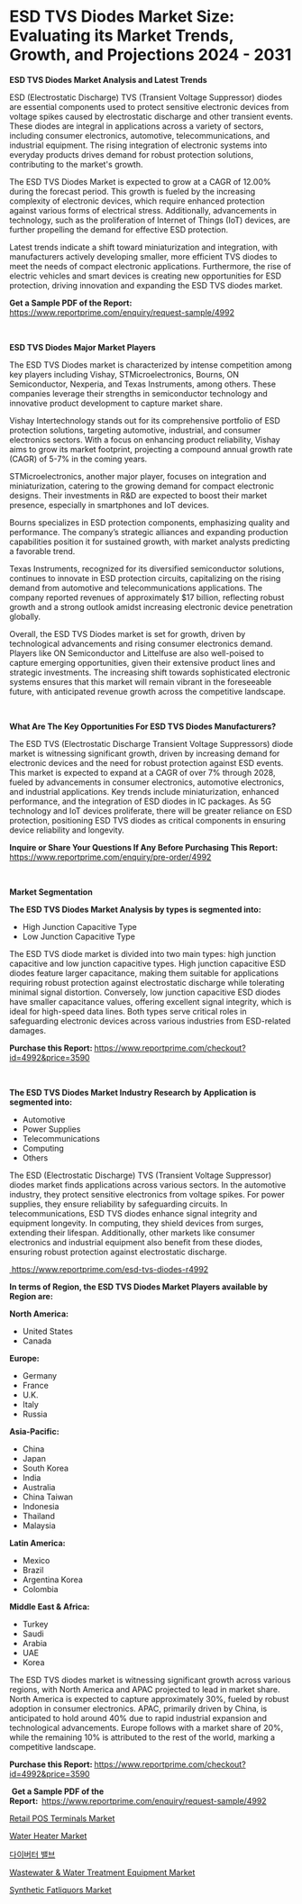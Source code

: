 <p><h1>ESD TVS Diodes Market Size: Evaluating its Market Trends, Growth, and Projections 2024 - 2031</h1></p><p><strong>ESD TVS Diodes Market Analysis and Latest Trends</strong></p>
<p><p>ESD (Electrostatic Discharge) TVS (Transient Voltage Suppressor) diodes are essential components used to protect sensitive electronic devices from voltage spikes caused by electrostatic discharge and other transient events. These diodes are integral in applications across a variety of sectors, including consumer electronics, automotive, telecommunications, and industrial equipment. The rising integration of electronic systems into everyday products drives demand for robust protection solutions, contributing to the market's growth.</p><p>The ESD TVS Diodes Market is expected to grow at a CAGR of 12.00% during the forecast period. This growth is fueled by the increasing complexity of electronic devices, which require enhanced protection against various forms of electrical stress. Additionally, advancements in technology, such as the proliferation of Internet of Things (IoT) devices, are further propelling the demand for effective ESD protection.</p><p>Latest trends indicate a shift toward miniaturization and integration, with manufacturers actively developing smaller, more efficient TVS diodes to meet the needs of compact electronic applications. Furthermore, the rise of electric vehicles and smart devices is creating new opportunities for ESD protection, driving innovation and expanding the ESD TVS diodes market.</p></p>
<p><strong>Get a Sample PDF of the Report:&nbsp;</strong> <a href="https://www.reportprime.com/enquiry/request-sample/4992">https://www.reportprime.com/enquiry/request-sample/4992</a></p>
<p>&nbsp;</p>
<p><strong>ESD TVS Diodes Major Market Players</strong></p>
<p><p>The ESD TVS Diodes market is characterized by intense competition among key players including Vishay, STMicroelectronics, Bourns, ON Semiconductor, Nexperia, and Texas Instruments, among others. These companies leverage their strengths in semiconductor technology and innovative product development to capture market share.</p><p>Vishay Intertechnology stands out for its comprehensive portfolio of ESD protection solutions, targeting automotive, industrial, and consumer electronics sectors. With a focus on enhancing product reliability, Vishay aims to grow its market footprint, projecting a compound annual growth rate (CAGR) of 5-7% in the coming years.</p><p>STMicroelectronics, another major player, focuses on integration and miniaturization, catering to the growing demand for compact electronic designs. Their investments in R&D are expected to boost their market presence, especially in smartphones and IoT devices.</p><p>Bourns specializes in ESD protection components, emphasizing quality and performance. The company’s strategic alliances and expanding production capabilities position it for sustained growth, with market analysts predicting a favorable trend.</p><p>Texas Instruments, recognized for its diversified semiconductor solutions, continues to innovate in ESD protection circuits, capitalizing on the rising demand from automotive and telecommunications applications. The company reported revenues of approximately $17 billion, reflecting robust growth and a strong outlook amidst increasing electronic device penetration globally.</p><p>Overall, the ESD TVS Diodes market is set for growth, driven by technological advancements and rising consumer electronics demand. Players like ON Semiconductor and Littelfuse are also well-poised to capture emerging opportunities, given their extensive product lines and strategic investments. The increasing shift towards sophisticated electronic systems ensures that this market will remain vibrant in the foreseeable future, with anticipated revenue growth across the competitive landscape.</p></p>
<p>&nbsp;</p>
<p><strong>What Are The Key Opportunities For ESD TVS Diodes Manufacturers?</strong></p>
<p><p>The ESD TVS (Electrostatic Discharge Transient Voltage Suppressors) diode market is witnessing significant growth, driven by increasing demand for electronic devices and the need for robust protection against ESD events. This market is expected to expand at a CAGR of over 7% through 2028, fueled by advancements in consumer electronics, automotive electronics, and industrial applications. Key trends include miniaturization, enhanced performance, and the integration of ESD diodes in IC packages. As 5G technology and IoT devices proliferate, there will be greater reliance on ESD protection, positioning ESD TVS diodes as critical components in ensuring device reliability and longevity.</p></p>
<p><strong>Inquire or Share Your Questions If Any Before Purchasing This Report:</strong> <a href="https://www.reportprime.com/enquiry/pre-order/4992">https://www.reportprime.com/enquiry/pre-order/4992</a></p>
<p>&nbsp;</p>
<p><strong>Market Segmentation</strong></p>
<p><strong>The ESD TVS Diodes Market Analysis by types is segmented into:</strong></p>
<p><ul><li>High Junction Capacitive Type</li><li>Low Junction Capacitive Type</li></ul></p>
<p><p>The ESD TVS diode market is divided into two main types: high junction capacitive and low junction capacitive types. High junction capacitive ESD diodes feature larger capacitance, making them suitable for applications requiring robust protection against electrostatic discharge while tolerating minimal signal distortion. Conversely, low junction capacitive ESD diodes have smaller capacitance values, offering excellent signal integrity, which is ideal for high-speed data lines. Both types serve critical roles in safeguarding electronic devices across various industries from ESD-related damages.</p></p>
<p><strong>Purchase this Report:&nbsp;</strong><a href="https://www.reportprime.com/checkout?id=4992&price=3590">https://www.reportprime.com/checkout?id=4992&price=3590</a></p>
<p>&nbsp;</p>
<p><strong>The ESD TVS Diodes Market Industry Research by Application is segmented into:</strong></p>
<p><ul><li>Automotive</li><li>Power Supplies</li><li>Telecommunications</li><li>Computing</li><li>Others</li></ul></p>
<p><p>The ESD (Electrostatic Discharge) TVS (Transient Voltage Suppressor) diodes market finds applications across various sectors. In the automotive industry, they protect sensitive electronics from voltage spikes. For power supplies, they ensure reliability by safeguarding circuits. In telecommunications, ESD TVS diodes enhance signal integrity and equipment longevity. In computing, they shield devices from surges, extending their lifespan. Additionally, other markets like consumer electronics and industrial equipment also benefit from these diodes, ensuring robust protection against electrostatic discharge.</p></p>
<p><a href="https://www.reportprime.com/esd-tvs-diodes-r4992">&nbsp;https://www.reportprime.com/esd-tvs-diodes-r4992</a></p>
<p><strong>In terms of Region, the ESD TVS Diodes Market Players available by Region are:</strong></p>
<p>
    <p> <strong> North America: </strong>
        <ul>
            <li>United States</li>
            <li>Canada</li>
        </ul>
        </p> 
    <p> <strong> Europe: </strong>
        <ul>
            <li>Germany</li>
            <li>France</li>
            <li>U.K.</li>
            <li>Italy</li>
            <li>Russia</li>
        </ul>
        </p> 
    <p> <strong> Asia-Pacific: </strong>
        <ul>
            <li>China</li>
            <li>Japan</li>
            <li>South Korea</li>
            <li>India</li>
            <li>Australia</li>
            <li>China Taiwan</li>
            <li>Indonesia</li>
            <li>Thailand</li>
            <li>Malaysia</li>
        </ul>
        </p> 
    <p> <strong> Latin America: </strong>
        <ul>
            <li>Mexico</li>
            <li>Brazil</li>
            <li>Argentina Korea</li>
            <li>Colombia</li>
        </ul>
        </p> 
    <p> <strong> Middle East & Africa: </strong>
        <ul>
            <li>Turkey</li>
            <li>Saudi</li>
            <li>Arabia</li>
            <li>UAE</li>
            <li>Korea</li>
        </ul>
    </p>
    </p>
<p><p>The ESD TVS diodes market is witnessing significant growth across various regions, with North America and APAC projected to lead in market share. North America is expected to capture approximately 30%, fueled by robust adoption in consumer electronics. APAC, primarily driven by China, is anticipated to hold around 40% due to rapid industrial expansion and technological advancements. Europe follows with a market share of 20%, while the remaining 10% is attributed to the rest of the world, marking a competitive landscape.</p></p>
<p><strong>Purchase this Report: </strong><a href="https://www.reportprime.com/checkout?id=4992&price=3590">https://www.reportprime.com/checkout?id=4992&price=3590</a></p>
<p>&nbsp;<strong>Get a Sample PDF of the Report:&nbsp;&nbsp;</strong><a href="https://www.reportprime.com/enquiry/request-sample/4992">https://www.reportprime.com/enquiry/request-sample/4992</a></p>
<p><strong></strong></p>
<p><p><a href="https://www.linkedin.com/pulse/retail-pos-terminals-market2024-2031-industry-insights-xfnde?trackingId=Khk8JIWjQvOkKiCxJm4K9w%3D%3D">Retail POS Terminals Market</a></p><p><a href="https://www.linkedin.com/pulse/global-water-heater-market-product-type-application-region-jzwye?trackingId=6X4w08uZRx6jtOlQz3QhVg%3D%3D">Water Heater Market</a></p><p><a href="https://github.com/laholand/Market-Research-Report-List-6/blob/main/87430013962.md">다이버터 밸브</a></p><p><a href="https://issuu.com/reportprime-2/docs/wastewater-water-treatment-equipmen_756bc6c5b8c946">Wastewater & Water Treatment Equipment Market</a></p><p><a href="https://issuu.com/reportprime-2/docs/synthetic-fatliquors-market-size-20_3368521ed2bca3">Synthetic Fatliquors Market</a></p></p>